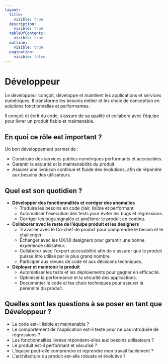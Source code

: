 ```yaml
---
layout:
  title:
    visible: true
  description:
    visible: true
  tableOfContents:
    visible: true
  outline:
    visible: true
  pagination:
    visible: false
---
```


# Développeur

Le développeur conçoit, développe et maintient les applications et services numériques. Il transforme les besoins métier et les choix de conception en solutions fonctionnelles et performantes.

Il conçoit et écrit du code, s’assure de sa qualité et collabore avec l’équipe pour livrer un produit fiable et maintenable.

## En quoi ce rôle est important ?

Un bon développement permet de :

* Construire des services publics numériques performants et accessibles.
* Garantir la sécurité et la maintenabilité du produit.
* Assurer une livraison continue et fluide des évolutions, afin de répondre aux besoins des utilisateurs.

## Quel est son quotidien ?

* **Développer des fonctionnalités et corriger des anomalies**
  * Traduire les besoins en code clair, lisible et performant.
  * Automatiser l'exécution des tests pour éviter les bugs et régressions.
  * Corriger les bugs signalés et améliorer le produit en continu.
* **Collaborer avec le reste de l’équipe produit et les designers**
  * Travailler avec le Co-chef de produit pour comprendre le besoin et le challenger.
  * Échanger avec les UX/UI designers pour garantir une bonne expérience utilisateur.
  * Collaborer avec l'expert accessibilité afin de s'assurer que le produit puisse être utilisé par le plus grand nombre.
  * Participer aux revues de code et aux décisions techniques.
* **Déployer et maintenir le produit**
  * Automatiser les tests et les déploiements pour gagner en efficacité.
  * Optimiser la performance et la sécurité des applications.
  * Documenter le code et les choix techniques pour assurer la pérennité du produit.

## Quelles sont les questions à se poser en tant que Développeur ?

* Le code est-il lisible et maintenable ?
* Le comportement de l'application est-il testé pour ne pas introduire de régressions ?
* Les fonctionnalités livrées répondent-elles aux besoins utilisateurs ?
* Le produit est-il performant et sécurisé ?
* L’équipe peut-elle comprendre et reprendre mon travail facilement ?
* L'architecture du produit est-elle robuste et évolutive ?
